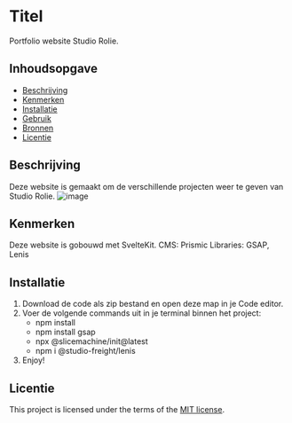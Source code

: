# Titel
Portfolio website Studio Rolie.

## Inhoudsopgave

  * [Beschrijving](#beschrijving)
  * [Kenmerken](#kenmerken)
  * [Installatie](#installatie)
  * [Gebruik](#gebruik)
  * [Bronnen](#bronnen)
  * [Licentie](#licentie)

## Beschrijving
Deze website is gemaakt om de verschillende projecten weer te geven van Studio Rolie. 
  ![image](https://github.com/milanrolie/your-tribe-for-life-profile-card/assets/112857190/6f7ad32a-fa49-44bc-ae01-ce618691865d)
  
## Kenmerken
  Deze website is gobouwd met SvelteKit. 
  CMS: Prismic
  Libraries: GSAP, Lenis

## Installatie

1. Download de code als zip bestand en open deze map in je Code editor.
2. Voer de volgende commands uit in je terminal binnen het project:
     - npm install
     - npm install gsap
     - npx @slicemachine/init@latest
     - npm i @studio-freight/lenis
3. Enjoy!

## Licentie

This project is licensed under the terms of the [MIT license](./LICENSE).


